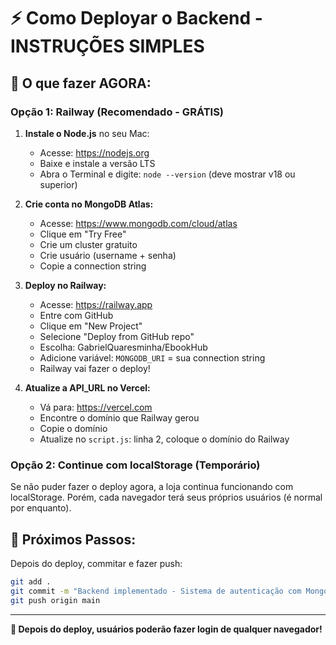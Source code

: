 # ⚡ Como Deployar o Backend - INSTRUÇÕES SIMPLES

## 🎯 O que fazer AGORA:

### Opção 1: Railway (Recomendado - GRÁTIS)

1. **Instale o Node.js** no seu Mac:
   - Acesse: https://nodejs.org
   - Baixe e instale a versão LTS
   - Abra o Terminal e digite: `node --version` (deve mostrar v18 ou superior)

2. **Crie conta no MongoDB Atlas:**
   - Acesse: https://www.mongodb.com/cloud/atlas
   - Clique em "Try Free"
   - Crie um cluster gratuito
   - Crie usuário (username + senha)
   - Copie a connection string

3. **Deploy no Railway:**
   - Acesse: https://railway.app
   - Entre com GitHub
   - Clique em "New Project"
   - Selecione "Deploy from GitHub repo"
   - Escolha: GabrielQuaresminha/EbookHub
   - Adicione variável: `MONGODB_URI` = sua connection string
   - Railway vai fazer o deploy!

4. **Atualize a API_URL no Vercel:**
   - Vá para: https://vercel.com
   - Encontre o domínio que Railway gerou
   - Copie o domínio
   - Atualize no `script.js`: linha 2, coloque o domínio do Railway

### Opção 2: Continue com localStorage (Temporário)

Se não puder fazer o deploy agora, a loja continua funcionando com localStorage.
Porém, cada navegador terá seus próprios usuários (é normal por enquanto).

## 📝 Próximos Passos:

Depois do deploy, commitar e fazer push:

```bash
git add .
git commit -m "Backend implementado - Sistema de autenticação com MongoDB"
git push origin main
```

---

**🎉 Depois do deploy, usuários poderão fazer login de qualquer navegador!**

